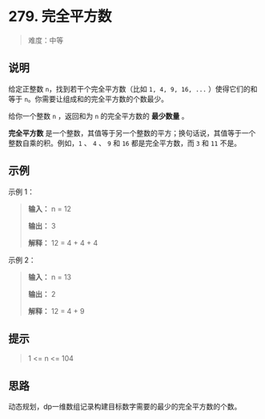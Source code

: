 # 279. 完全平方数

> 难度：中等

## 说明

给定正整数 `n`，找到若干个完全平方数（比如 `1, 4, 9, 16, ...` ）使得它们的和等于 `n`。你需要让组成和的完全平方数的个数最少。

给你一个整数 `n` ，返回和为 `n` 的完全平方数的 **最少数量** 。

**完全平方数** 是一个整数，其值等于另一个整数的平方；换句话说，其值等于一个整数自乘的积。例如，`1` 、 `4` 、 `9` 和 `16` 都是完全平方数，而 `3` 和 `11` 不是。

## 示例

示例 1：

> **输入：** n = 12
> 
> **输出：** 3
> 
> **解释：** 12 = 4 + 4 + 4

示例 2：

> **输入：** n = 13
> 
> **输出：** 2
> 
> **解释：** 12 = 4 + 9

## 提示

> 1 <= n <= 104

## 思路

动态规划，dp一维数组记录构建目标数字需要的最少的完全平方数的个数。
